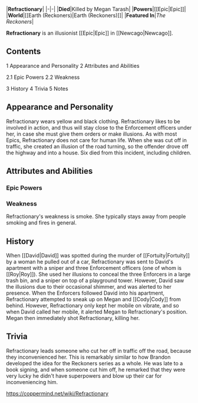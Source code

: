 |**Refractionary**|
|-|-|
|**Died**|Killed by Megan Tarash|
|**Powers**|[[Epic\|Epic]]|
|**World**|[[Earth (Reckoners)\|Earth (Reckoners)]]|
|**Featured In**|*The Reckoners*|

**Refractionary** is an illusionist [[Epic\|Epic]] in [[Newcago\|Newcago]].

## Contents

1 Appearance and Personality
2 Attributes and Abilities

2.1 Epic Powers
2.2 Weakness


3 History
4 Trivia
5 Notes


## Appearance and Personality
Refractionary wears yellow and black clothing.
Refractionary likes to be involved in action, and thus will stay close to the Enforcement officers under her, in case she must give them orders or make illusions. As with most Epics, Refractionary does not care for human life. When she was cut off in traffic, she created an illusion of the road turning, so the offender drove off the highway and into a house. Six died from this incident, including children.

## Attributes and Abilities
### Epic Powers


### Weakness
Refractionary's weakness is smoke. She typically stays away from people smoking and fires in general.

## History
When [[David\|David]] was spotted during the murder of [[Fortuity\|Fortuity]] by a woman he pulled out of a car, Refractionary was sent to David's apartment with a sniper and three Enforcement officers (one of whom is [[Roy\|Roy]]). She used her illusions to conceal the three Enforcers in a large trash bin, and a sniper on top of a playground tower. However, David saw the illusions due to their occasional shimmer, and was alerted to her presence.
When the Enforcers followed David into his apartment, Refractionary attempted to sneak up on Megan and [[Cody\|Cody]] from behind. However, Refractionary only kept her mobile on vibrate, and so when David called her mobile, it alerted Megan to Refractionary's position. Megan then immediately shot Refractionary, killing her.

## Trivia
Refractionary leads someone who cut her off in traffic off the road, because they inconvenienced her. This is remarkably similar to how Brandon developed the idea for the Reckoners series as a whole. He was late to a book signing, and when someone cut him off, he remarked that they were very lucky he didn't have superpowers and blow up their car for inconveniencing him.


https://coppermind.net/wiki/Refractionary